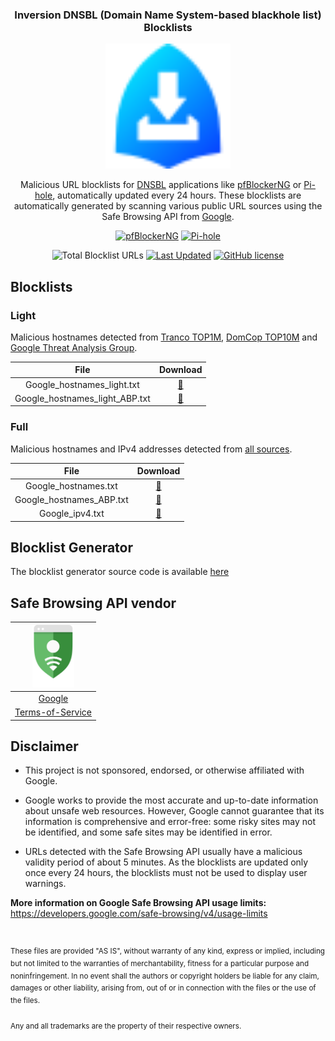 <div align="center">

  <h3 align="center">Inversion DNSBL (Domain Name System-based blackhole list) Blocklists</h3>
  <img src="images/inversion_logo.svg" alt="Logo" width="200" height="200">

  <p align="center">
    Malicious URL blocklists for <a href="https://en.wikipedia.org/wiki/Domain_Name_System-based_blackhole_list">DNSBL</a> applications like <a href="https://linuxincluded.com/block-ads-malvertising-on-pfsense-using-pfblockerng-dnsbl">pfBlockerNG</a> or <a href="https://pi-hole.net">Pi-hole</a>, automatically updated every 24 hours. These blocklists are automatically generated by scanning various public URL sources using the Safe Browsing API from <a href="https://developers.google.com/safe-browsing">Google</a>.
  </p>

  <p align="center">
  <a href="https://docs.netgate.com/pfsense/en/latest/packages/pfblocker.html"><img src="https://img.shields.io/badge/pfBlockerNG-212121?style=for-the-badge&logo=pfsense&logoColor=white" alt="pfBlockerNG"/></a>
  <a href="https://pi-hole.net"><img src="https://img.shields.io/badge/Pi--hole-96060C?style=for-the-badge&logo=pi-hole&logoColor=white" alt="Pi-hole"/></a>
  </p>

  <p align="center">
  <img src="https://img.shields.io/tokei/lines/github/elliotwutingfeng/Inversion-DNSBL-Blocklists?label=Total%20Blocklist%20URLS&style=for-the-badge" alt="Total Blocklist URLs"/>
  <a href="https://github.com/elliotwutingfeng/Inversion-DNSBL-Blocklists/commits"><img src="https://img.shields.io/github/last-commit/elliotwutingfeng/Inversion-DNSBL-Blocklists?label=Last%20Updated&style=for-the-badge" alt="Last Updated"/></a>
  <a href="LICENSE"><img src="https://img.shields.io/badge/License-CC%20BY--NC--SA%204.0-GREEN?style=for-the-badge" alt="GitHub license"/></a>
  </p>

</div>

## Blocklists

### Light

Malicious hostnames detected from [Tranco TOP1M](https://tranco-list.eu), [DomCop TOP10M](https://www.domcop.com/top-10-million-domains) and [Google Threat Analysis Group](https://blog.google/threat-analysis-group).

| File | Download |
|:-:|:-:|
| Google_hostnames_light.txt | [:floppy_disk:](Google_hostnames_light.txt?raw=true) |
| Google_hostnames_light_ABP.txt | [:floppy_disk:](Google_hostnames_light_ABP.txt?raw=true) |

### Full

Malicious hostnames and IPv4 addresses detected from [all sources](https://github.com/elliotwutingfeng/Inversion-DNSBL-Generator#url-sources).

| File | Download |
|:-:|:-:|
| Google_hostnames.txt | [:floppy_disk:](Google_hostnames.txt?raw=true) |
| Google_hostnames_ABP.txt | [:floppy_disk:](Google_hostnames_ABP.txt?raw=true) |
| Google_ipv4.txt | [:floppy_disk:](Google_ipv4.txt?raw=true) |

## Blocklist Generator

The blocklist generator source code is available [here](https://github.com/elliotwutingfeng/Inversion-DNSBL-Generator)

## Safe Browsing API vendor

| <a href="https://developers.google.com/safe-browsing"><img height="100px" src="images/google.svg" alt="Google Safe Browsing API" /></a> |
|:-:|
|[Google](https://developers.google.com/safe-browsing)|
|[Terms-of-Service](https://developers.google.com/safe-browsing/terms)|

## Disclaimer

- This project is not sponsored, endorsed, or otherwise affiliated with Google.

- Google works to provide the most accurate and up-to-date information about unsafe web resources. However, Google cannot guarantee that its information is comprehensive and error-free: some risky sites may not be identified, and some safe sites may be identified in error.

- URLs detected with the Safe Browsing API usually have a malicious validity period of about 5 minutes. As the blocklists are updated only once every 24 hours, the blocklists must not be used to display user warnings.

**More information on Google Safe Browsing API usage limits:** https://developers.google.com/safe-browsing/v4/usage-limits

&nbsp;

<sup>These files are provided "AS IS", without warranty of any kind, express or implied, including but not limited to the warranties of merchantability, fitness for a particular purpose and noninfringement. In no event shall the authors or copyright holders be liable for any claim, damages or other liability, arising from, out of or in connection with the files or the use of the files.</sup>

<sub>Any and all trademarks are the property of their respective owners.</sub>

